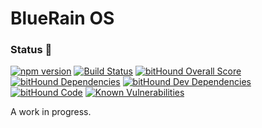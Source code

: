 # BlueRain OS

### Status 🎊
[![npm version](https://badge.fury.io/js/%40blueeast%2Fbluerain-os.svg)](https://github.com/BlueEastCode/bluerain-os) [![Build Status](https://travis-ci.org/BlueEastCode/bluerain-os.svg?branch=master)](https://travis-ci.org/BlueEastCode/bluerain-os) [![bitHound Overall Score](https://www.bithound.io/github/BlueEastCode/bluerain-os/badges/score.svg)](https://www.bithound.io/github/BlueEastCode/bluerain-os) [![bitHound Dependencies](https://www.bithound.io/github/BlueEastCode/bluerain-os/badges/dependencies.svg)](https://www.bithound.io/github/BlueEastCode/bluerain-os/develop/dependencies/npm) [![bitHound Dev Dependencies](https://www.bithound.io/github/BlueEastCode/bluerain-os/badges/devDependencies.svg)](https://www.bithound.io/github/BlueEastCode/bluerain-os/develop/dependencies/npm) [![bitHound Code](https://www.bithound.io/github/BlueEastCode/bluerain-os/badges/code.svg)](https://www.bithound.io/github/BlueEastCode/bluerain-os) [![Known Vulnerabilities](https://snyk.io/test/npm/@blueeast/bluerain-os/badge.svg)](https://snyk.io/test/npm/@blueeast/bluerain-os)

A work in progress.